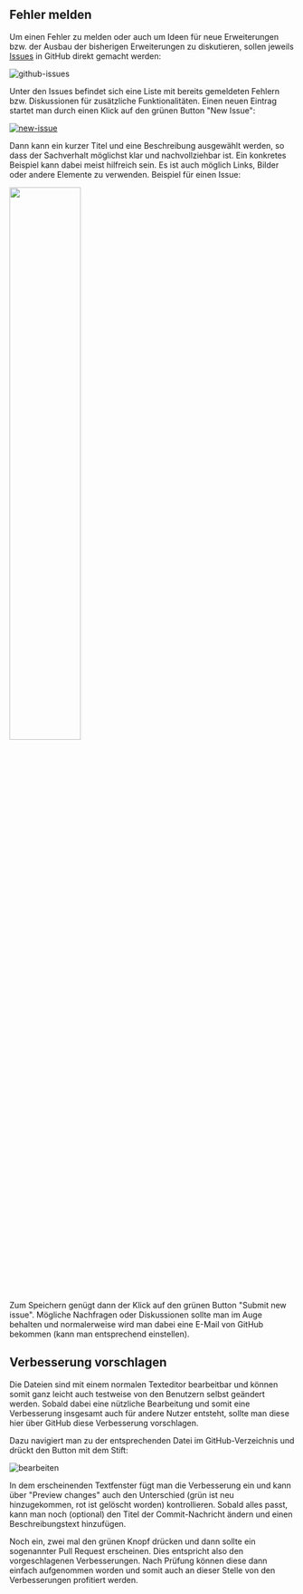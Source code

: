 ## Fehler melden

Um einen Fehler zu melden oder auch um Ideen für neue Erweiterungen bzw. der Ausbau der bisherigen Erweiterungen zu diskutieren, sollen jeweils [Issues](https://github.com/UB-Mannheim/zotkat/issues) in GitHub direkt gemacht werden:

![github-issues](https://cloud.githubusercontent.com/assets/5199995/12380491/73092c2a-bd74-11e5-8abc-285e4e57100f.png)

Unter den Issues befindet sich eine Liste mit bereits gemeldeten Fehlern bzw. Diskussionen für zusätzliche Funktionalitäten. Einen neuen Eintrag startet man durch einen Klick auf den grünen Button "New Issue":

[![new-issue](https://cloud.githubusercontent.com/assets/5199995/12380506/cf654152-bd74-11e5-90ce-f145e45e47a8.jpg)](https://github.com/UB-Mannheim/zotkat/issues/new)

Dann kann ein kurzer Titel und eine Beschreibung ausgewählt werden, so dass der Sachverhalt möglichst klar und nachvollziehbar ist. Ein konkretes Beispiel kann dabei meist hilfreich sein. Es ist auch möglich Links, Bilder oder andere Elemente zu verwenden. Beispiel für einen Issue:

<a href="https://github.com/UB-Mannheim/zotkat/issues/1"><img src="https://cloud.githubusercontent.com/assets/5199995/12380590/a25c68fa-bd76-11e5-9ab3-d6992d0277dc.jpg"  width=50%  align="middle" /></a>

Zum Speichern genügt dann der Klick auf den grünen Button "Submit new issue". Mögliche Nachfragen oder Diskussionen sollte man im Auge behalten und normalerweise wird man dabei eine E-Mail von GitHub bekommen (kann man entsprechend einstellen).

## Verbesserung vorschlagen

Die Dateien sind mit einem normalen Texteditor bearbeitbar und können somit ganz leicht auch testweise von den Benutzern selbst geändert werden. Sobald dabei eine nützliche Bearbeitung und somit eine Verbesserung insgesamt auch für andere Nutzer entsteht, sollte man diese hier über GitHub diese Verbesserung vorschlagen.

Dazu navigiert man zu der entsprechenden Datei im GitHub-Verzeichnis und drückt den Button mit dem Stift:

![bearbeiten](https://cloud.githubusercontent.com/assets/5199995/12380682/070aea5e-bd79-11e5-9957-c3aee66a1054.png)

In dem erscheinenden Textfenster fügt man die Verbesserung ein und kann über "Preview changes" auch den Unterschied (grün ist neu hinzugekommen, rot ist gelöscht worden) kontrollieren. Sobald alles passt, kann man noch (optional) den Titel der Commit-Nachricht ändern und einen Beschreibungstext hinzufügen.

Noch ein, zwei mal den grünen Knopf drücken und dann sollte ein sogenannter Pull Request erscheinen. Dies entspricht also den vorgeschlagenen Verbesserungen. Nach Prüfung können diese dann einfach aufgenommen worden und somit auch an dieser Stelle von den Verbesserungen profitiert werden.
